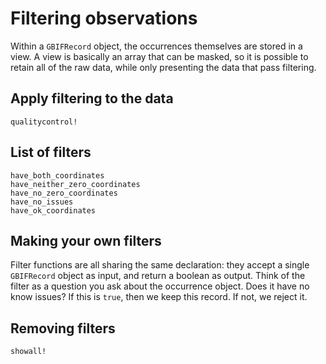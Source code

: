 # Filtering observations

Within a `GBIFRecord` object, the occurrences themselves are stored in a view.
A view is basically an array that can be masked, so it is possible to retain
all of the raw data, while only presenting the data that pass filtering.

## Apply filtering to the data

```@docs
qualitycontrol!
```

## List of filters

```@docs
have_both_coordinates
have_neither_zero_coordinates
have_no_zero_coordinates
have_no_issues
have_ok_coordinates
```

## Making your own filters

Filter functions are all sharing the same declaration: they accept a single
`GBIFRecord` object as input, and return a boolean as output. Think of the
filter as a question you ask about the occurrence object. Does it have no know
issues? If this is `true`, then we keep this record. If not, we reject it.

## Removing filters

```@docs
showall!
```
